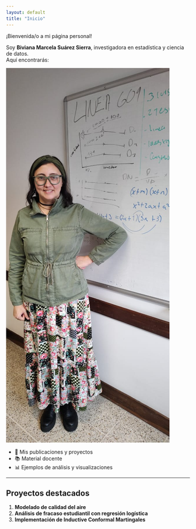 ```yaml
---
layout: default
title: "Inicio"
---
```


¡Bienvenida/o a mi página personal!

Soy **Biviana Marcela Suárez Sierra**, investigadora en estadística y ciencia de datos.  
Aquí encontrarás:

![Foto tomada en 2021 en mi reciente ingreso a EAFIT](my_new_folder/imagen-pagina.jpeg)



- 📄 Mis publicaciones y proyectos  
- 📚 Material docente  
- 📊 Ejemplos de análisis y visualizaciones  

---

## Proyectos destacados

1. **Modelado de calidad del aire**  
2. **Análisis de fracaso estudiantil con regresión logística**  
3. **Implementación de Inductive Conformal Martingales**
